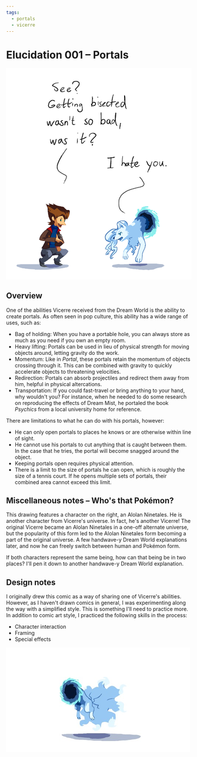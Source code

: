 ```yaml
---
tags:
  - portals
  - vicerre
---
```


# Elucidation 001 – Portals

<img src="assets/2021-07-03_image-005.png">

## Overview

One of the abilities Vicerre received from the Dream World is the ability to create portals. As often seen in pop culture, this ability has a wide range of uses, such as:

- Bag of holding: When you have a portable hole, you can always store as much as you need if you own an empty room.
- Heavy lifting: Portals can be used in lieu of physical strength for moving objects around, letting gravity do the work.
- Momentum: Like in _Portal_, these portals retain the momentum of objects crossing through it. This can be combined with gravity to quickly accelerate objects to threatening velocities.
- Redirection: Portals can absorb projectiles and redirect them away from him, helpful in physical altercations.
- Transportation: If you could fast-travel or bring anything to your hand, why wouldn't you? For instance, when he needed to do some research on reproducing the effects of Dream Mist, he portaled the book _Psychics_ from a local university home for reference.

There are limitations to what he can do with his portals, however:

- He can only open portals to places he knows or are otherwise within line of sight.
- He cannot use his portals to cut anything that is caught between them. In the case that he tries, the portal will become snagged around the object.
- Keeping portals open requires physical attention.
- There is a limit to the size of portals he can open, which is roughly the size of a tennis court. If he opens multiple sets of portals, their combined area cannot exceed this limit.

## Miscellaneous notes – Who's that Pokémon?

This drawing features a character on the right, an Alolan Ninetales. He is another character from Vicerre's universe. In fact, he's another Vicerre! The original Vicerre became an Alolan Ninetales in a one-off alternate universe, but the popularity of this form led to the Alolan Ninetales form becoming a part of the original universe. A few handwave-y Dream World explanations later, and now he can freely switch between human and Pokémon form.

If both characters represent the same being, how can that being be in two places? I'll pen it down to another handwave-y Dream World explanation.

## Design notes

I originally drew this comic as a way of sharing one of Vicerre's abilities. However, as I haven't drawn comics in general, I was experimenting along the way with a simplified style. This is something I'll need to practice more. In addition to comic art style, I practiced the following skills in the process:

- Character interaction
- Framing
- Special effects

<img src="assets/2021-07-03_image-006.png">
